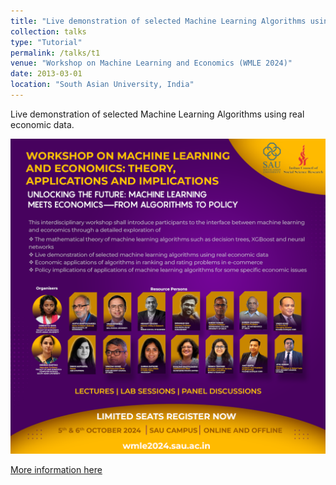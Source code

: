 ```yaml
---
title: "Live demonstration of selected Machine Learning Algorithms using real economic data."
collection: talks
type: "Tutorial"
permalink: /talks/t1
venue: "Workshop on Machine Learning and Economics (WMLE 2024)"
date: 2013-03-01
location: "South Asian University, India"
---
```



Live demonstration of selected Machine Learning Algorithms using real economic data.

<img src="/images/wmle.jpg" alt="Workshop on Machine Learning and Economics (WMLE 2024) at SAU, " width="600px">

[More information here]([[http://exampleurl.com](https://wmle2024.sau.ac.in/)]([https://sites.google.com/view/wmle2024/home](https://wmle2024.sau.ac.in/)))

